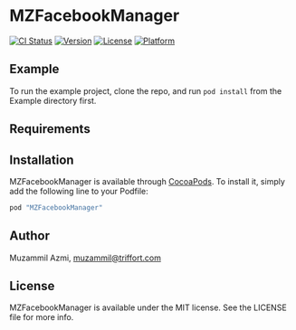 # MZFacebookManager

[![CI Status](http://img.shields.io/travis/muzammil-triffort/MZFacebookManager.svg?style=flat)](https://travis-ci.org/muzammil-triffort/MZFacebookManager)
[![Version](https://img.shields.io/cocoapods/v/MZFacebookManager.svg?style=flat)](http://cocoapods.org/pods/MZFacebookManager)
[![License](https://img.shields.io/cocoapods/l/MZFacebookManager.svg?style=flat)](http://cocoapods.org/pods/MZFacebookManager)
[![Platform](https://img.shields.io/cocoapods/p/MZFacebookManager.svg?style=flat)](http://cocoapods.org/pods/MZFacebookManager)

## Example

To run the example project, clone the repo, and run `pod install` from the Example directory first.

## Requirements

## Installation

MZFacebookManager is available through [CocoaPods](http://cocoapods.org). To install
it, simply add the following line to your Podfile:

```ruby
pod "MZFacebookManager"
```

## Author

Muzammil Azmi, muzammil@triffort.com

## License

MZFacebookManager is available under the MIT license. See the LICENSE file for more info.
